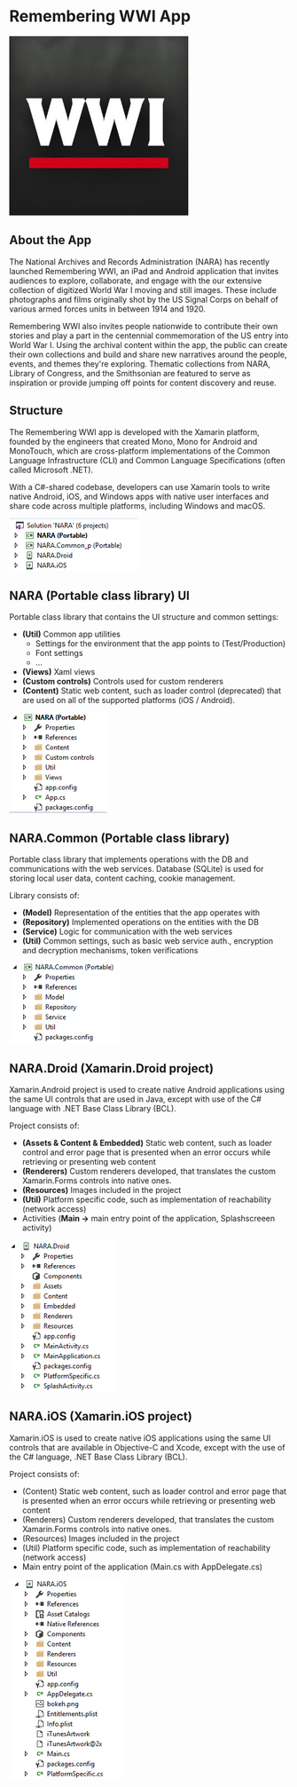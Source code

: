 # Remembering WWI App

![Remembering WWI](/ww1/images/rememberingwwi.png)

## About the App

The National Archives and Records Administration (NARA) has recently launched Remembering WWI, an iPad and Android application that invites audiences to explore, collaborate, and engage with the our extensive collection of digitized World War I moving and still images. These include photographs and films originally shot by the US Signal Corps on behalf of various armed forces units in between 1914 and 1920.

Remembering WWI also invites people nationwide to contribute their own stories and play a part in the centennial commemoration of the US entry into World War I. Using the archival content within the app, the public can create their own collections and build and share new narratives around the people, events, and themes they're exploring. Thematic collections from NARA, Library of Congress, and the Smithsonian are featured to serve as inspiration or provide jumping off points for content discovery and reuse.

## Structure

The Remembering WWI app is developed with the Xamarin platform, founded by the engineers that created Mono, Mono for Android and MonoTouch, which are cross-platform implementations of the Common Language Infrastructure (CLI) and Common Language Specifications (often called Microsoft .NET).

With a C#-shared codebase, developers can use Xamarin tools to write native Android, iOS, and Windows apps with native user interfaces and share code across multiple platforms, including Windows and macOS.

![Structure](/ww1/images/structure.png)

## NARA (Portable class library) UI

Portable class library that contains the UI structure and common settings:
* **(Util)** Common app utilities
	* Settings for the environment that the app points to (Test/Production)
	* Font settings
	* …
* **(Views)** Xaml views
* **(Custom controls)** Controls used for custom renderers
* **(Content)** Static web content, such as loader control (deprecated) that are used on all of the supported platforms (iOS / Android).

![NARA (Portable class library) UI](/ww1/images/naraui.png)

## NARA.Common (Portable class library)

Portable class library that implements operations with the DB and communications with the web services. Database (SQLite) is used for storing local user data, content caching, cookie management.

Library consists of:
* **(Model)** Representation of the entities that the app operates with
* **(Repository)** Implemented operations on the entities with the DB
* **(Service)** Logic for communication with the web services
* **(Util)** Common settings, such as basic web service auth., encryption and decryption mechanisms, token verifications

![NARA.Common (Portable class library)](/ww1/images/naracommon.png)

## NARA.Droid (Xamarin.Droid project)

Xamarin.Android project is used to create native Android applications using the same UI controls that are used in Java, except with use of the C# language with .NET Base Class Library (BCL).

Project consists of:
* **(Assets & Content & Embedded)** Static web content, such as loader control and error page that is presented when an error occurs while retrieving or presenting web content
* **(Renderers)** Custom renderers developed, that translates the custom Xamarin.Forms controls into native ones.
* **(Resources)** Images included in the project
* **(Util)** Platform specific code, such as implementation of reachability (network access)
* Activities (**Main ->** main entry point of the application, Splashscreeen activity)

![NARA.Droid (Xamarin.Droid project)](/ww1/images/naradroid.png)

## NARA.iOS (Xamarin.iOS project)

Xamarin.iOS is used to create native iOS applications using the same UI controls that are available in Objective-C and Xcode, except with the use of the C# language, .NET Base Class Library (BCL).

Project consists of:
* (Content) Static web content, such as loader control and error page that is presented when an error occurs while retrieving or presenting web content
* (Renderers) Custom renderers developed, that translates the custom Xamarin.Forms controls into native ones.
* (Resources) Images included in the project
* (Util) Platform specific code, such as implementation of reachability (network access)
* Main entry point of the application (Main.cs with AppDelegate.cs)

![NARA.iOS (Xamarin.iOS project)](/ww1/images/naraios.png)
